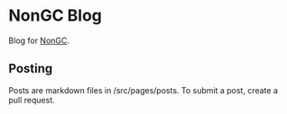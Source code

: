 # NonGC Blog

Blog for [NonGC](https://github.com/NonGC).

## Posting

Posts are markdown files in /src/pages/posts. To submit a post, create a pull request.
